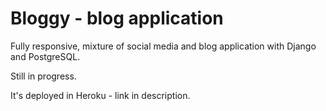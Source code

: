 # Bloggy - blog application
Fully responsive, mixture of social media and blog application with Django and PostgreSQL.

Still in progress.

It's deployed in Heroku - link in description.

